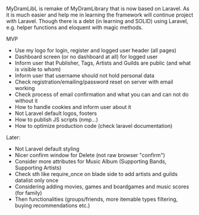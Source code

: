 MyDramLibL is remake of MyDramLibrary that is now based on Laravel.
As it is much easier and help me in learning the framework will continue project with Laravel.
Though there is a debt (in learning and SOLID) using Laravel, e.g. helper functions and eloquent with magic methods.

MVP
- Use my logo for login, register and logged user header (all pages)
- Dashboard screen (or no dashboard at all) for logged user
- Inform user that Publisher, Tags, Artists and Guilds are public (and what is visible to whom)
- Inform user that username should not hold personal data
- Check registration/emailing/password reset on server with email working
- Check process of email confirmation and what you can and can not do without it
- How to handle cookies and inform user about it
- Not Laravel default logos, footers 
- How to publish JS scripts (nmp...)
- How to optimize production code (check laravel documentation)

Later:
- Not Laravel default styling
- Nicer confirm window for Delete (not raw browser "confirm")
- Consider more attributes for Music Album (Supporting Bands, Supporting Artists)
- Check sth like require_once on blade side to add artists and guilds datalist only once
- Considering adding movies, games and boardgames and music scores (for family)
- Then functionalities (groups/friends, more itemable types filtering, buying recommendations etc.)

